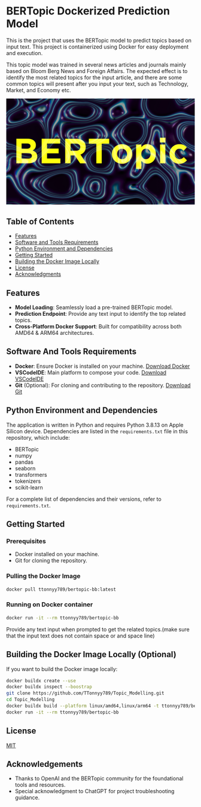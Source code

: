 # BERTopic Dockerized Prediction Model

This is the project that uses the BERTopic model to predict topics based on input text. This project is containerized using Docker for easy deployment and execution.

This topic model was trained in several news articles and journals mainly based on Bloom Berg News and Foreign Affairs. The expected effect is to identify the most related topics for the input article, and there are some common topics will present after you input your text, such as Technology, Market, and Economy etc.

![BERTopic Logo](https://github.com/TTonnyy789/Pictueres/blob/main/Download/3632492bb621b51af9c5fccc02da54fe0e44374f-1824x1026.png)

## Table of Contents

- [Features](#features)
- [Software and Tools Requirements](#software-and-tools-requirements)
- [Python Environment and Dependencies](#python-environment-and-dependencies)
- [Getting Started](#getting-started)
- [Building the Docker Image Locally](#building-the-docker-image-locally-optional)
- [License](#license)
- [Acknowledgments](#acknowledgments)

## Features 

- **Model Loading**: Seamlessly load a pre-trained BERTopic model.
- **Prediction Endpoint**: Provide any text input to identify the top related topics.
- **Cross-Platform Docker Support**: Built for compatibility across both AMD64 & ARM64 architectures.

## Software And Tools Requirements

- **Docker**: Ensure Docker is installed on your machine. [Download Docker](https://www.docker.com/products/docker-desktop)
- **VSCodeIDE**: Main platform to compose your code. [Download VSCodeIDE](https://code.visualstudio.com)
- **Git** (Optional): For cloning and contributing to the repository. [Download Git](https://git-scm.com/downloads)

## Python Environment and Dependencies

The application is written in Python and requires Python 3.8.13 on Apple Silicon device. Dependencies are listed in the `requirements.txt` file in this repository, which include:

- BERTopic
- numpy
- pandas
- seaborn
- transformers
- tokenizers
- scikit-learn

For a complete list of dependencies and their versions, refer to `requirements.txt`.

## Getting Started

### Prerequisites

- Docker installed on your machine.
- Git for cloning the repository.

### Pulling the Docker Image

```bash
docker pull ttonnyy789/bertopic-bb:latest
```

### Running on Docker container
```bash
docker run -it --rm ttonnyy789/bertopic-bb
```

Provide any text input when prompted to get the related topics.(make sure that the input text does not contain space or and space line)

## Building the Docker Image Locally (Optional)

If you want to build the Docker image locally:
```bash
docker buildx create --use
docker buildx inspect --boostrap
git clone https://github.com/TTonnyy789/Topic_Modelling.git
cd Topic_Modelling
docker buildx build --platform linux/amd64,linux/arm64 -t ttonnyy789/bertopic-bb --load .
docker run -it --rm ttonnyy789/bertopic-bb
```

## License
[MIT]((https://choosealicense.com/licenses/mit/))

## Acknowledgements

- Thanks to OpenAI and the BERTopic community for the foundational tools and resources.
- Special acknowledgment to ChatGPT for project troubleshooting guidance.